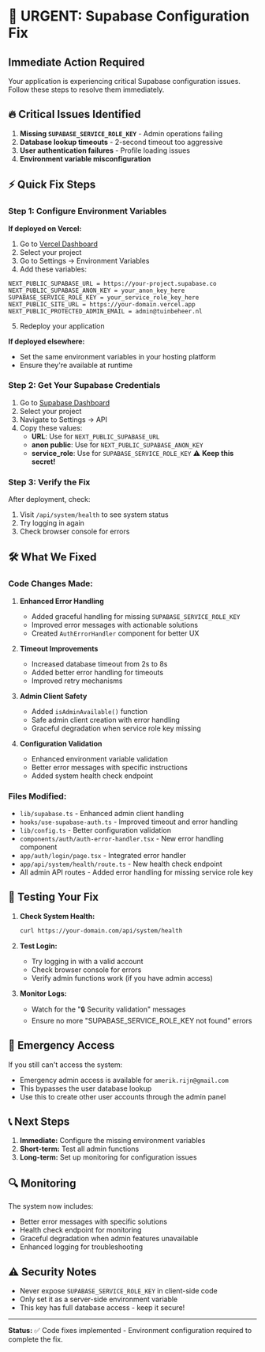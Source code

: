 # 🚨 URGENT: Supabase Configuration Fix

## Immediate Action Required

Your application is experiencing critical Supabase configuration issues. Follow these steps to resolve them immediately.

## 🔥 Critical Issues Identified

1. **Missing `SUPABASE_SERVICE_ROLE_KEY`** - Admin operations failing
2. **Database lookup timeouts** - 2-second timeout too aggressive
3. **User authentication failures** - Profile loading issues
4. **Environment variable misconfiguration**

## ⚡ Quick Fix Steps

### Step 1: Configure Environment Variables

**If deployed on Vercel:**
1. Go to [Vercel Dashboard](https://vercel.com/dashboard)
2. Select your project
3. Go to Settings → Environment Variables
4. Add these variables:

```
NEXT_PUBLIC_SUPABASE_URL = https://your-project.supabase.co
NEXT_PUBLIC_SUPABASE_ANON_KEY = your_anon_key_here
SUPABASE_SERVICE_ROLE_KEY = your_service_role_key_here
NEXT_PUBLIC_SITE_URL = https://your-domain.vercel.app
NEXT_PUBLIC_PROTECTED_ADMIN_EMAIL = admin@tuinbeheer.nl
```

5. Redeploy your application

**If deployed elsewhere:**
- Set the same environment variables in your hosting platform
- Ensure they're available at runtime

### Step 2: Get Your Supabase Credentials

1. Go to [Supabase Dashboard](https://supabase.com/dashboard)
2. Select your project
3. Navigate to Settings → API
4. Copy these values:
   - **URL**: Use for `NEXT_PUBLIC_SUPABASE_URL`
   - **anon public**: Use for `NEXT_PUBLIC_SUPABASE_ANON_KEY`
   - **service_role**: Use for `SUPABASE_SERVICE_ROLE_KEY` ⚠️ **Keep this secret!**

### Step 3: Verify the Fix

After deployment, check:
1. Visit `/api/system/health` to see system status
2. Try logging in again
3. Check browser console for errors

## 🛠️ What We Fixed

### Code Changes Made:

1. **Enhanced Error Handling**
   - Added graceful handling for missing `SUPABASE_SERVICE_ROLE_KEY`
   - Improved error messages with actionable solutions
   - Created `AuthErrorHandler` component for better UX

2. **Timeout Improvements**
   - Increased database timeout from 2s to 8s
   - Added better error handling for timeouts
   - Improved retry mechanisms

3. **Admin Client Safety**
   - Added `isAdminAvailable()` function
   - Safe admin client creation with error handling
   - Graceful degradation when service role key missing

4. **Configuration Validation**
   - Enhanced environment variable validation
   - Better error messages with specific instructions
   - Added system health check endpoint

### Files Modified:
- `lib/supabase.ts` - Enhanced admin client handling
- `hooks/use-supabase-auth.ts` - Improved timeout and error handling
- `lib/config.ts` - Better configuration validation
- `components/auth/auth-error-handler.tsx` - New error handling component
- `app/auth/login/page.tsx` - Integrated error handler
- `app/api/system/health/route.ts` - New health check endpoint
- All admin API routes - Added error handling for missing service role key

## 🧪 Testing Your Fix

1. **Check System Health:**
   ```bash
   curl https://your-domain.com/api/system/health
   ```

2. **Test Login:**
   - Try logging in with a valid account
   - Check browser console for errors
   - Verify admin functions work (if you have admin access)

3. **Monitor Logs:**
   - Watch for the "🔒 Security validation" messages
   - Ensure no more "SUPABASE_SERVICE_ROLE_KEY not found" errors

## 🚨 Emergency Access

If you still can't access the system:
- Emergency admin access is available for `amerik.rijn@gmail.com`
- This bypasses the user database lookup
- Use this to create other user accounts through the admin panel

## 📞 Next Steps

1. **Immediate:** Configure the missing environment variables
2. **Short-term:** Test all admin functions
3. **Long-term:** Set up monitoring for configuration issues

## 🔍 Monitoring

The system now includes:
- Better error messages with specific solutions
- Health check endpoint for monitoring
- Graceful degradation when admin features unavailable
- Enhanced logging for troubleshooting

## ⚠️ Security Notes

- Never expose `SUPABASE_SERVICE_ROLE_KEY` in client-side code
- Only set it as a server-side environment variable
- This key has full database access - keep it secure!

---

**Status:** ✅ Code fixes implemented - Environment configuration required to complete the fix.